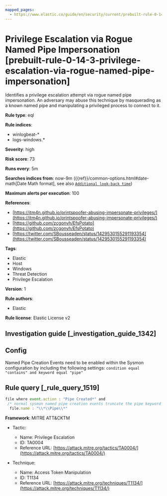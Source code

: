 ```yaml
---
mapped_pages:
  - https://www.elastic.co/guide/en/security/current/prebuilt-rule-0-14-3-privilege-escalation-via-rogue-named-pipe-impersonation.html
---
```


# Privilege Escalation via Rogue Named Pipe Impersonation [prebuilt-rule-0-14-3-privilege-escalation-via-rogue-named-pipe-impersonation]

Identifies a privilege escalation attempt via rogue named pipe impersonation. An adversary may abuse this technique by masquerading as a known named pipe and manipulating a privileged process to connect to it.

**Rule type**: eql

**Rule indices**:

* winlogbeat-*
* logs-windows.*

**Severity**: high

**Risk score**: 73

**Runs every**: 5m

**Searches indices from**: now-9m ({{ref}}/common-options.html#date-math[Date Math format], see also [`Additional look-back time`](docs-content://solutions/security/detect-and-alert/create-detection-rule.md#rule-schedule))

**Maximum alerts per execution**: 100

**References**:

* [https://itm4n.github.io/printspoofer-abusing-impersonate-privileges/](https://itm4n.github.io/printspoofer-abusing-impersonate-privileges/)
* [https://github.com/zcgonvh/EfsPotato](https://github.com/zcgonvh/EfsPotato)
* [https://twitter.com/SBousseaden/status/1429530155291193354](https://twitter.com/SBousseaden/status/1429530155291193354)

**Tags**:

* Elastic
* Host
* Windows
* Threat Detection
* Privilege Escalation

**Version**: 1

**Rule authors**:

* Elastic

**Rule license**: Elastic License v2

## Investigation guide [_investigation_guide_1342]

## Config

Named Pipe Creation Events need to be enabled within the Sysmon configuration by including the following settings:
`condition equal "contains" and keyword equal "pipe"`

## Rule query [_rule_query_1519]

```js
file where event.action : "Pipe Created*" and
 /* normal sysmon named pipe creation events truncate the pipe keyword */
  file.name : "\\*\\Pipe\\*"
```

**Framework**: MITRE ATT&CKTM

* Tactic:

    * Name: Privilege Escalation
    * ID: TA0004
    * Reference URL: [https://attack.mitre.org/tactics/TA0004/](https://attack.mitre.org/tactics/TA0004/)

* Technique:

    * Name: Access Token Manipulation
    * ID: T1134
    * Reference URL: [https://attack.mitre.org/techniques/T1134/](https://attack.mitre.org/techniques/T1134/)



